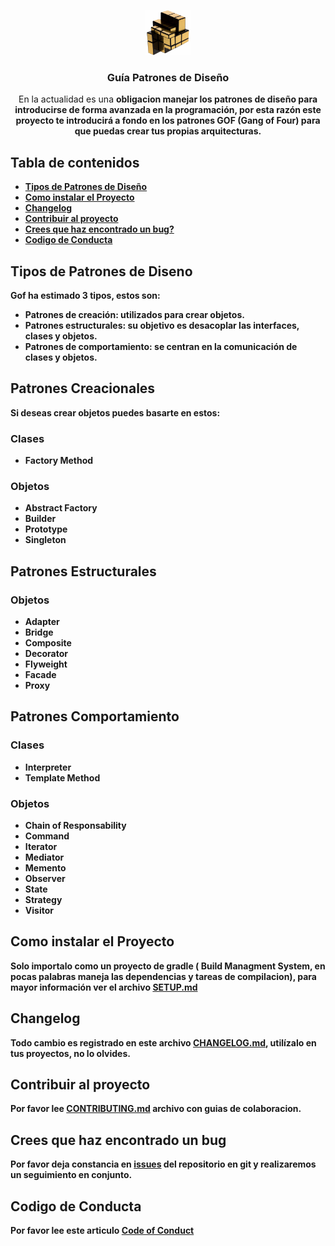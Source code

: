 <p align="center">

  <img src="./documentation/assets/images/rubick-cubo-gold.jpg" alt="Guia Patrones de Diseno" width=72 height=72 />

  <h3 align="center">Guía Patrones de Diseño</h3>

  <p align="center">
    En la actualidad es una <b>obligacion<b/> manejar los patrones de diseño para introducirse de forma 
    avanzada en la programación, por esta razón este proyecto te introducirá a fondo en los <b>patrones 
    GOF (Gang of Four)</b> para que puedas crear tus propias arquitecturas.
  </p>
  
</p>

## Tabla de contenidos

* [Tipos de Patrones de Diseño](#tipos-de-patrones-de-diseno)
* [Como instalar el Proyecto](#como-instalar-el-proyecto)
* [Changelog](#changelog)
* [Contribuir al proyecto](#contribuir-al-proyecto)
* [Crees que haz encontrado un bug?](#crees-que-haz-encontrado-un-bug)
* [Codigo de Conducta](#codigo-de-conducta)

## Tipos de Patrones de Diseno

Gof ha estimado 3 tipos, estos son: 

* **Patrones de creación**: utilizados para crear objetos.
* **Patrones estructurales**: su objetivo es desacoplar las interfaces, clases y objetos.
* **Patrones de comportamiento**: se centran en la comunicación de clases y objetos.

## Patrones Creacionales

Si deseas crear objetos puedes basarte en estos: 

### Clases

* **Factory Method**

### Objetos

* **Abstract Factory**
* **Builder**
* **Prototype**
* **Singleton**

## Patrones Estructurales

### Objetos

* **Adapter**
* **Bridge**
* **Composite**
* **Decorator**
* **Flyweight**
* **Facade**
* **Proxy**

## Patrones Comportamiento

### Clases

* **Interpreter**
* **Template Method**

### Objetos

* **Chain of Responsability**
* **Command**
* **Iterator**
* **Mediator**
* **Memento**
* **Observer**
* **State**
* **Strategy**
* **Visitor**

## Como instalar el Proyecto

Solo importalo como un proyecto de gradle ( Build Managment System, en pocas palabras maneja las dependencias y tareas de compilacion), para mayor información ver el archivo [SETUP.md](SETUP.md)

## Changelog

Todo cambio es registrado en este archivo [CHANGELOG.md](CHANGELOG.md), utilízalo en tus proyectos, no lo olvides.

## Contribuir al proyecto

Por favor lee [CONTRIBUTING.md](CONTRIBUTING.md) archivo con guias de colaboracion.

## Crees que haz encontrado un bug

Por favor deja constancia en [issues](https://github.com/stephanoapiolaza/dessign-pattern/issues) del repositorio en git
y realizaremos un seguimiento en conjunto.

## Codigo de Conducta

Por favor lee este articulo [Code of Conduct](CODE_OF_CONDUCT.md)
